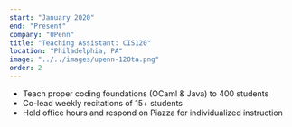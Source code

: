 ```yaml
---
start: "January 2020"
end: "Present"
company: "UPenn"
title: "Teaching Assistant: CIS120"
location: "Philadelphia, PA"
image: "../../images/upenn-120ta.png"
order: 2
---
```


- Teach proper coding foundations (OCaml & Java) to 400 students
- Co-lead weekly recitations of 15+ students
- Hold office hours and respond on Piazza for individualized instruction
